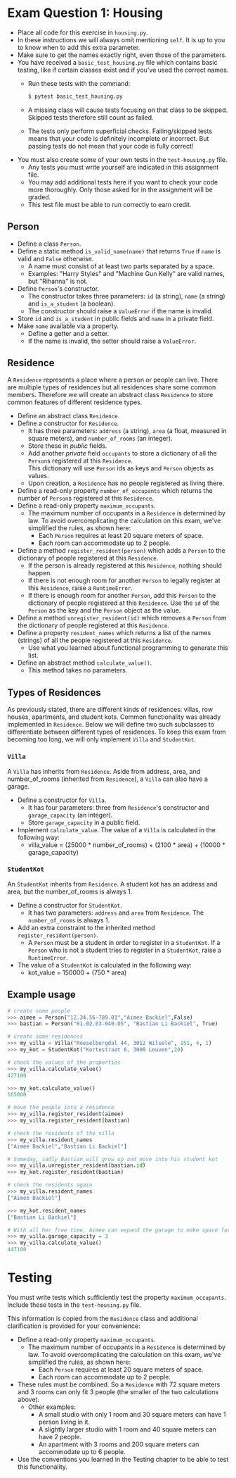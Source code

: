 # Exam Question 1: Housing

* Place all code for this exercise in `housing.py`.
* In these instructions we will always omit mentioning `self`.
  It is up to you to know when to add this extra parameter.
* Make sure to get the names exactly right, even those of the parameters.
* You have received a `basic_test_housing.py` file which contains basic testing, like if certain classes exist and if you've used the correct names.
  * Run these tests with the command:

    ```bash
    $ pytest basic_test_housing.py
    ``` 

  * A missing class will cause tests focusing on that class to be skipped.
    Skipped tests therefore still count as failed.
  * The tests only perform superficial checks.
    Failing/skipped tests means that your code is definitely incomplete or incorrect.
    But passing tests do not mean that your code is fully correct!
* You must also create some of your own tests in the `test-housing.py` file.
  * Any tests you must write yourself are indicated in this assignment file.
  * You may add additional tests here if you want to check your code more thoroughly. Only those asked for in the assignment will be graded.
  * This test file must be able to run correctly to earn credit.

## Person

* Define a class `Person`.
* Define a static method `is_valid_name(name)` that returns `True` if `name` is valid and `False` otherwise.
  * A name must consist of at least two parts separated by a space.
  * Examples: "Harry Styles" and "Machine Gun Kelly" are valid names, but "Rihanna" is not.
* Define `Person`'s constructor.
  * The constructor takes three parameters: `id` (a string), `name` (a string) and `is_a_student` (a boolean).
  * The constructor should raise a `ValueError` if the name is invalid.
* Store `id` and `is_a_student` in public fields and `name` in a private field.
* Make `name` available via a property.
  * Define a getter and a setter.
  * If the name is invalid, the setter should raise a `ValueError`.

## Residence

A `Residence` represents a place where a person or people can live. There are multiple types of residences but all residences share some common members. Therefore we will create an abstract class `Residence` to store common features of different residence types.

* Define an abstract class `Residence`.
* Define a constructor for `Residence`.
  * It has three parameters: `address` (a string), `area` (a float, measured in square meters), and `number_of_rooms` (an integer).
  * Store these in *public* fields.
  * Add another *private* field `occupants` to store a dictionary of all the `Person`s registered at this `Residence`. <br>
      This dictionary will use `Person` ids as keys and `Person` objects as values.
  * Upon creation, a `Residence` has no people registered as living there.
* Define a read-only property `number_of_occupants` which returns the number of `Person`s registered at this `Residence`.
* Define a read-only property `maximum_occupants`.
  * The maximum number of occupants in a `Residence` is determined by law. To avoid overcomplicating the calculation on this exam, we've simplified the rules, as shown here:
    * Each `Person` requires at least 20 square meters of space.
    * Each room can accommodate up to 2 people.
* Define a method `register_resident(person)` which adds a `Person` to the dictionary of people registered at this `Residence`.
  * If the person is already registered at this `Residence`, nothing should happen.
  * If there is not enough room for another `Person` to legally register at this `Residence`, raise a `RuntimeError`.
  * If there is enough room for another `Person`, add this `Person` to the dictionary of people registered at this `Residence`. Use the `id` of the `Person` as the key and the `Person` object as the value.
* Define a method `unregister_resident(id)` which removes a `Person` from the dictionary of people registered at this `Residence`.
* Define a property `resident_names` which returns a list of the names (strings) of all the people registered at this `Residence`.
  * Use what you learned about functional programming to generate this list.
* Define an abstract method `calculate_value()`.
  * This method takes no parameters.

## Types of Residences

As previously stated, there are different kinds of residences: villas, row houses, apartments, and student kots.
Common functionality was already implemented in `Residence`. Below we will define two such subclasses to differentiate between different types of residences. To keep this exam from becoming too long, we will only implement `Villa` and `StudentKot`.

### `Villa`

A `Villa` has inherits from `Residence`.
Aside from address, area, and number_of_rooms (inherited from `Residence`), a `Villa` can also have a garage.

* Define a constructor for `Villa`.
  * It has four parameters: three from `Residence`'s constructor and `garage_capacity` (an integer).
  * Store `garage_capacity` in a public field.
* Implement `calculate_value`. The value of a `Villa` is calculated in the following way:
  * villa_value = (25000 * number_of_rooms) + (2100 * area) + (10000 * garage_capacity)

### `StudentKot`

An `StudentKot` inherits from `Residence`.
A student kot has an address and area, but the number_of_rooms is always 1.

* Define a constructor for `StudentKot`.
  * It has two parameters: `address` and `area` from `Residence`. The `number_of_rooms` is always 1.
* Add an extra constraint to the inherited method `register_resident(person)`.
  * A `Person` must be a student in order to register in a `StudentKot`. If a `Person` who is not a student tries to register in a `StudentKot`, raise a `RuntimeError`.
* The value of a `StudentKot` is calculated in the following way:
  * kot_value = 150000 + (750 * area)

## Example usage

```python
# create some people
>>> aimee = Person("12.34.56-789.01","Aimee Backiel",False)
>>> bastian = Person("01.02.03-040.05", "Bastian Li Backiel", True)

# create some residences
>>> my_villa = Villa("Roeselbergdal 44, 3012 Wilsele", 151, 4, 1)
>>> my_kot = StudentKot("Kortestraat 6, 3000 Leuven",20)

# check the values of the properties
>>> my_villa.calculate_value()
427100

>>> my_kot.calculate_value()
165000

# move the people into a residence
>>> my_villa.register_resident(aimee)
>>> my_villa.register_resident(bastian)

# check the residents of the villa
>>> my_villa.resident_names
["Aimee Backiel","Bastian Li Backiel"]

# Someday, sadly Bastian will grow up and move into his student kot
>>> my_villa.unregister_resident(bastian.id)
>>> my_kot.register_resident(bastian)

# check the residents again
>>> my_villa.resident_names
["Aimee Backiel"]

>>> my_kot.resident_names
["Bastian Li Backiel"]

# With all her free time, Aimee can expand the garage to make space for all her hobbies
>>> my_villa.garage_capacity = 3
>>> my_villa.calculate_value()
447100
```

# Testing

You must write tests which sufficiently test the property `maximum_occupants`. Include these tests in the `test-housing.py` file.

This information is copied from the `Residence` class and additional clarification is provided for your convenience:
* Define a read-only property `maximum_occupants`.
  * The maximum number of occupants in a `Residence` is determined by law. To avoid overcomplicating the calculation on this exam, we've simplified the rules, as shown here:
    * Each `Person` requires at least 20 square meters of space.
    * Each room can accommodate up to 2 people.
* These rules must be combined. So a `Residence` with 72 square meters and 3 rooms can only fit 3 people (the smaller of the two calculations above).
  * Other examples:
    * A small studio with only 1 room and 30 square meters can have 1 person living in it.
    * A slightly larger studio with 1 room and 40 square meters can have 2 people.
    * An apartment with 3 rooms and 200 square meters can accommodate up to 6 people.
* Use the conventions you learned in the Testing chapter to be able to test this functionality.